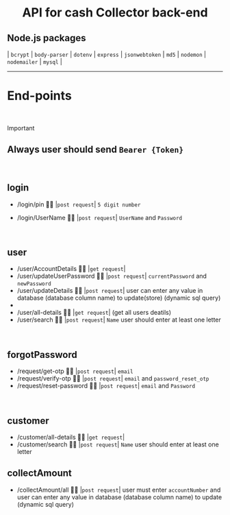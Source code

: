 <h1 align="center"> API for cash Collector back-end </h1>

## Node.js packages
| `bcrypt` | `body-parser` | `dotenv` | `express` | `jsonwebtoken` | `md5` | `nodemon` | `nodemailer` | `mysql` |
<hr>

# End-points

<br>

> [!IMPORTANT]
> ## Always user should send `Bearer {Token}`

<br>

## login
- /login/pin 🙇‍♂️ |`post request`| `5 digit number`
- /login/UserName 🙇‍♂️ |`post request`| `UserName`  and `Password`

  <br>

## user
- /user/AccountDetails 🙇‍♂️ |`get request`|
- /user/updateUserPassword 🙇‍♂️ |`post request`| `currentPassword` and `newPassword`
- /user/updateDetails 🙇‍♂️ |`post request`| user can enter any value in database (database column name) to update(store) (dynamic sql query)
-
- /user/all-details 🙇‍♂️ |`get request`| (get all users deatils)
- /user/search 🙇‍♂️ |`post request`| `Name` user should enter at least one letter

<br>

## forgotPassword
- /request/get-otp 🙇‍♂️ |`post request`| `email`
- /request/verify-otp 🙇‍♂️ |`post request`| `email` and `password_reset_otp`
- /request/reset-password 🙇‍♂️ |`post request`| `email` and `Password`

<br>

## customer
- /customer/all-details 🙇‍♂️ |`get request`|
- /customer/search 🙇‍♂️ |`post request`| `Name` user should enter at least one letter

## collectAmount
- /collectAmount/all 🙇‍♂️ |`post request`| user must enter `accountNumber` and user can enter any value in database (database column name) to update (dynamic sql query)
